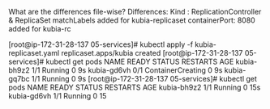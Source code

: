 What are the differences file-wise?
Differences:
Kind : ReplicationController & ReplicaSet
matchLabels added for kubia-replicaset 
 containerPort: 8080 added for kubia-rc
 
 
[root@ip-172-31-28-137 05-services]# kubectl apply -f kubia-replicaset.yaml
replicaset.apps/kubia created
[root@ip-172-31-28-137 05-services]# kubectl get pods
NAME          READY   STATUS              RESTARTS   AGE
kubia-bh9z2   1/1     Running             0          9s
kubia-gd6vh   0/1     ContainerCreating   0          9s
kubia-gq7bc   1/1     Running             0          9s
[root@ip-172-31-28-137 05-services]# kubectl get pods
NAME          READY   STATUS    RESTARTS   AGE
kubia-bh9z2   1/1     Running   0          15s
kubia-gd6vh   1/1     Running   0          15
